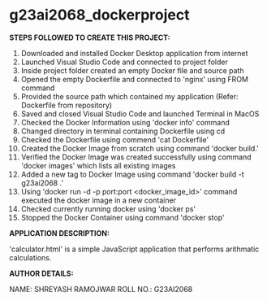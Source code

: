 # g23ai2068_dockerproject

<b> STEPS FOLLOWED TO CREATE THIS PROJECT: </b>

1. Downloaded and installed Docker Desktop application from internet
2. Launched Visual Studio Code and connected to project folder
3. Inside project folder created an empty Docker file and source path
4. Opened the empty Dockerfile and connected to 'nginx' using FROM command
5. Provided the source path which contained my application (Refer: Dockerfile from repository)
6. Saved and closed Visual Studio Code and launched Terminal in MacOS
7. Checked the Docker Information using 'docker info' command
8. Changed directory in terminal containing Dockerfile using cd
9. Checked the Dockerfile using commend 'cat Dockerfile'
10. Created the Docker Image from scratch using command 'docker build.'
11. Verified the Docker Image was created successfully using command 'docker images' which lists all existing images
12. Added a new tag to Docker Image using command 'docker build -t g23ai2068 .'
13. Using 'docker run -d -p port:port <docker_image_id>' command executed the docker image in a new container
14. Checked currently running docker using 'docker ps'
15. Stopped the Docker Container using command 'docker stop'



<b> APPLICATION DESCRIPTION: </b>

'calculator.html' is a simple JavaScript application that performs arithmatic calculations.



<b> AUTHOR DETAILS: </b>

NAME: SHREYASH RAMOJWAR
ROLL NO.: G23AI2068
